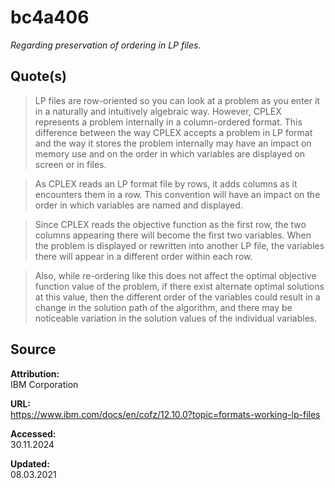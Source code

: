 # bc4a406

_Regarding preservation of ordering in LP files._

## Quote(s)

> LP files are row-oriented so you can look at a problem as you enter it in a naturally and intuitively algebraic way. However, CPLEX represents a problem internally in a column-ordered format. This difference between the way CPLEX accepts a problem in LP format and the way it stores the problem internally may have an impact on memory use and on the order in which variables are displayed on screen or in files.

> As CPLEX reads an LP format file by rows, it adds columns as it encounters them in a row. This convention will have an impact on the order in which variables are named and displayed.

> Since CPLEX reads the objective function as the first row, the two columns appearing there will become the first two variables. When the problem is displayed or rewritten into another LP file, the variables there will appear in a different order within each row.

> Also, while re-ordering like this does not affect the optimal objective function value of the problem, if there exist alternate optimal solutions at this value, then the different order of the variables could result in a change in the solution path of the algorithm, and there may be noticeable variation in the solution values of the individual variables.

## Source

**Attribution:**  
IBM Corporation

**URL:**  
https://www.ibm.com/docs/en/cofz/12.10.0?topic=formats-working-lp-files

**Accessed:**  
30.11.2024

**Updated:**  
08.03.2021
